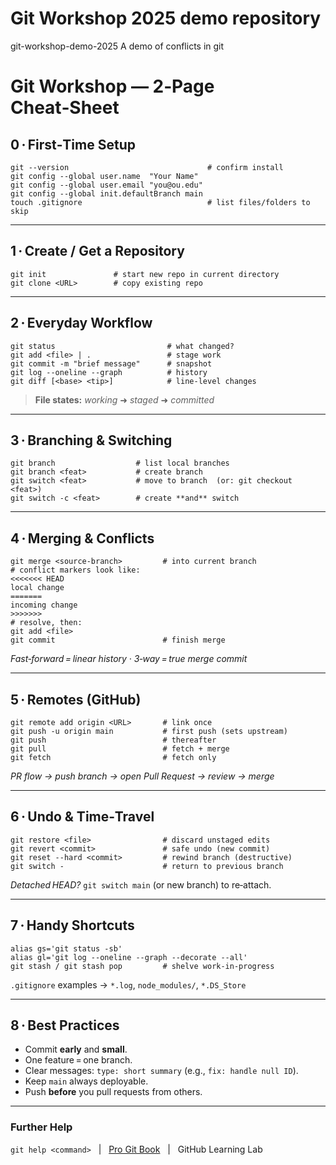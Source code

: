 # Git Workshop 2025 demo repository
git-workshop-demo-2025 A demo of conflicts in git

# Git Workshop — 2‑Page Cheat‑Sheet

## 0 · First‑Time Setup
```
git --version                               # confirm install
git config --global user.name  "Your Name"
git config --global user.email "you@ou.edu"
git config --global init.defaultBranch main
touch .gitignore                            # list files/folders to skip
```

---

## 1 · Create / Get a Repository
```
git init               # start new repo in current directory
git clone <URL>        # copy existing repo
```

---

## 2 · Everyday Workflow
```
git status                         # what changed?
git add <file> | .                 # stage work
git commit -m "brief message"      # snapshot
git log --oneline --graph          # history
git diff [<base> <tip>]            # line‑level changes
```
> **File states:** *working* ➜ *staged* ➜ *committed*

---

## 3 · Branching & Switching
```
git branch                  # list local branches
git branch <feat>           # create branch
git switch <feat>           # move to branch  (or: git checkout <feat>)
git switch -c <feat>        # create **and** switch
```

---

## 4 · Merging & Conflicts
```
git merge <source‑branch>         # into current branch
# conflict markers look like:
<<<<<<< HEAD
local change
=======
incoming change
>>>>>>>
# resolve, then:
git add <file>
git commit                        # finish merge
```
*Fast‑forward = linear history · 3‑way = true merge commit*

---

## 5 · Remotes (GitHub)
```
git remote add origin <URL>       # link once
git push -u origin main           # first push (sets upstream)
git push                          # thereafter
git pull                          # fetch + merge
git fetch                         # fetch only
```
*PR flow → push branch → open Pull Request → review → merge*

---

## 6 · Undo & Time‑Travel
```
git restore <file>                # discard unstaged edits
git revert <commit>               # safe undo (new commit)
git reset --hard <commit>         # rewind branch (destructive)
git switch -                      # return to previous branch
```
*Detached HEAD?* `git switch main` (or new branch) to re‑attach.

---

## 7 · Handy Shortcuts
```
alias gs='git status -sb'
alias gl='git log --oneline --graph --decorate --all'
git stash / git stash pop         # shelve work‑in‑progress
```
`.gitignore` examples → `*.log`, `node_modules/`, `*.DS_Store`

---

## 8 · Best Practices
- Commit **early** and **small**.  
- One feature = one branch.  
- Clear messages: `type: short summary` (e.g., `fix: handle null ID`).  
- Keep `main` always deployable.  
- Push **before** you pull requests from others.

---

### Further Help
`git help <command>`   |   [Pro Git Book](https://git-scm.com/book)   |   GitHub Learning Lab
